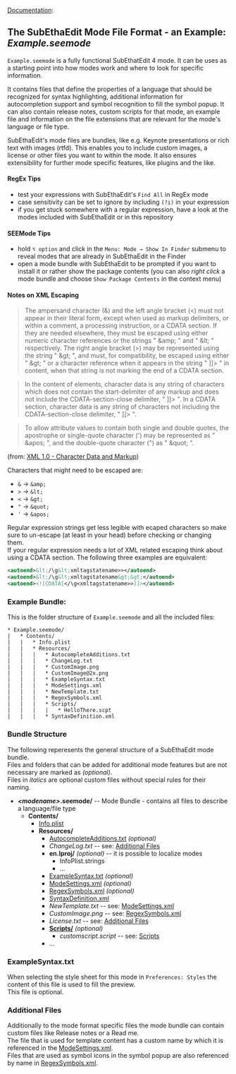 [Documentation][ModeExample]:
## The SubEthaEdit Mode File Format - an Example: _Example.seemode_

`Example.seemode` is a fully functional SubEthatEdit 4 mode. It can be uses as a starting point into how modes work and where to look for specific information. 

It contains files that define the properties of a language that should be recognized for syntax highlighting, additional information for autocompletion support and symbol recognition to fill the symbol popup. It can also contain release notes, custom scripts for that mode, an example file and information on the file extensions that are relevant for the mode's language or file type.

SubEthaEdit's mode files are bundles, like e.g. Keynote presentations or rich text with images (rtfd). This enables you to include custom images, a license or other files you want to within the mode. It also ensures extensibility for further mode specific features, like plugins and the like.


#### RegEx Tips

* test your expressions with SubEthaEdit's `Find All` in RegEx mode  
* case sensitivity can be set to ignore by including `(?i)` in your expression 
* if you get stuck somewhere with a regular expression, have a look at the modes included with SubEthaEdit or in this repository


#### SEEMode Tips

* hold `⌥ option` and click in the `Menu: Mode → Show In Finder` submenu to reveal modes that are already in SubEthaEdit in the Finder
* open a mode bundle with SubEthaEdit to be prompted if you want to install it or rather show the package contents (you can also _right click_ a mode bundle and choose `Show Package Contents` in the context menu)

#### Notes on XML Escaping

> The ampersand character (&) and the left angle bracket (<) must not appear in their literal form, except when used as markup delimiters, or within a comment, a processing instruction, or a CDATA section. If they are needed elsewhere, they must be escaped using either numeric character references or the strings " &amp;amp; " and " &amp;lt; " respectively. The right angle bracket (>) may be represented using the string " &amp;gt; ", and must, for compatibility, be escaped using either " &amp;gt; " or a character reference when it appears in the string " ]]> " in content, when that string is not marking the end of a CDATA section.

> In the content of elements, character data is any string of characters which does not contain the start-delimiter of any markup and does not include the CDATA-section-close delimiter, " ]]> ". In a CDATA section, character data is any string of characters not including the CDATA-section-close delimiter, " ]]> ".

> To allow attribute values to contain both single and double quotes, the apostrophe or single-quote character (') may be represented as " &amp;apos; ", and the double-quote character (") as " &amp;quot; ".

(from: [XML 1.0 - Character Data and Markup][W3CXML])

Characters that might need to be escaped are:

* `&` → `&amp;` 
* `>` → `&lt;`
* `<` → `&gt;`
* `"` → `&quot;` 
* `'` → `&apos;`

Regular expression strings get less legible with ecaped characters so make sure to un-escape (at least in your head) before checking or changing them.  
If your regular expression needs a lot of XML related escaping think about using a CDATA section. The following three examples are equivalent:

```xml
<autoend>&lt;/\g&lt;xmltagstatename>></autoend>
<autoend>&lt;/\g&lt;xmltagstatename&gt;&gt;</autoend>
<autoend><![CDATA[</\g<xmltagstatename>>]]></autoend>
```


### Example Bundle:
This is the folder structure of `Example.seemode` and all the included files:

```
* Example.seemode/
|	* Contents/
|	|	* Info.plist
|	|	* Resources/
|	|	|	* AutocompleteAdditions.txt
|	|	|	* ChangeLog.txt
|	|	|	* CustomImage.png
|	|	|	* CustomImage@2x.png
|	|	|	* ExampleSyntax.txt
|	|	|	* ModeSettings.xml
|	|	|	* NewTemplate.txt
|	|	|	* RegexSymbols.xml
|	|	|	* Scripts/
|	|	|	|	* HelloThere.scpt
|	|	|	* SyntaxDefinition.xml
```	
	

### Bundle Structure

The following reperesents the general structure of a SubEthaEdit mode bundle.  
Files and folders that can be added for additional mode features but are not necessary are marked as _(optional)_.  
Files in _italics_ are optional custom files without special rules for their naming.   

* **_&lt;modename&gt;_.seemode/** -- Mode Bundle - contains all files to describe a language/file type
	* **Contents/**
		* [Info.plist][Info_plist]
		* **Resources/**
			* [AutocompleteAdditions.txt][AutocompleteAdditions_txt] _(optional)_
			* _ChangeLog.txt_ -- see: [Additional Files](#AdditionalFiles)
			* **en.lproj/** _(optional)_ -- it is possible to localize modes
				* InfoPlist.strings	
				* …
			* [ExampleSyntax.txt](#ExampleSyntax_txt) _(optional)_ 
			* [ModeSettings.xml][ModeSettings_xml] _(optional)_
			* [RegexSymbols.xml][RegexSymbols_xml] _(optional)_
			* [SyntaxDefinition.xml][SyntaxDefinition_xml]
			* _NewTemplate.txt_ -- see: [ModeSettings.xml][ModeSettings_xml]
			* _CustomImage.png_ -- see: [RegexSymbols.xml][RegexSymbols_xml]
			* _License.txt_ -- see: [Additional Files](#AdditionalFiles)
			* [**Scripts/**][ModeScripts] _(optional)_
				* _customscript.script_ -- see: [Scripts][ModeScripts]
			* …


### <a name="ExampleSyntax_txt"></a> ExampleSyntax.txt
When selecting the style sheet for this mode in `Preferences: Styles` the content of this file is used to fill the preview.  
This file is optional.


### <a name="AdditionalFiles"></a> Additional Files
Additionally to the mode format specific files the mode bundle can contain custom files like Release notes or a Read me.   
The file that is used for template content has a custom name by which it is referenced in the [ModeSettings.xml][ModeSettings_xml].  
Files that are used as symbol icons in the symbol popup are also referenced by name in [RegexSymbols.xml][RegexSymbols_xml]. 



<!-- Referenced Files -->
[ModeScripts]: Documentation/ModeScripts.md "ModeScripts.md"
[AutocompleteAdditions_txt]: Documentation/AutocompleteAdditions_txt.md "AutocompleteAdditions_txt.md"
[Info_plist]: Documentation/Info_plist.md "Info_plist.md"
[ModeSettings_xml]: Documentation/ModeSettings_xml.md "ModeSettings_xml.md"
[RegexSymbols_xml]: Documentation/RegexSymbols_xml.md "RegexSymbols_xml.md"
[SyntaxDefinition_xml]: Documentation/SyntaxDefinition_xml.md "SyntaxDefinition_xml.md"

<!-- Referenced Paths -->
[ModeExample]: . "SubEthaEdit 4 Example Mode Documentation"

<!-- Referenced URLs -->
[W3CXML]: http://www.w3.org/TR/2008/REC-xml-20081126/#syntax "Extensible Markup Language (XML) 1.0 - Character Data and Markup"
